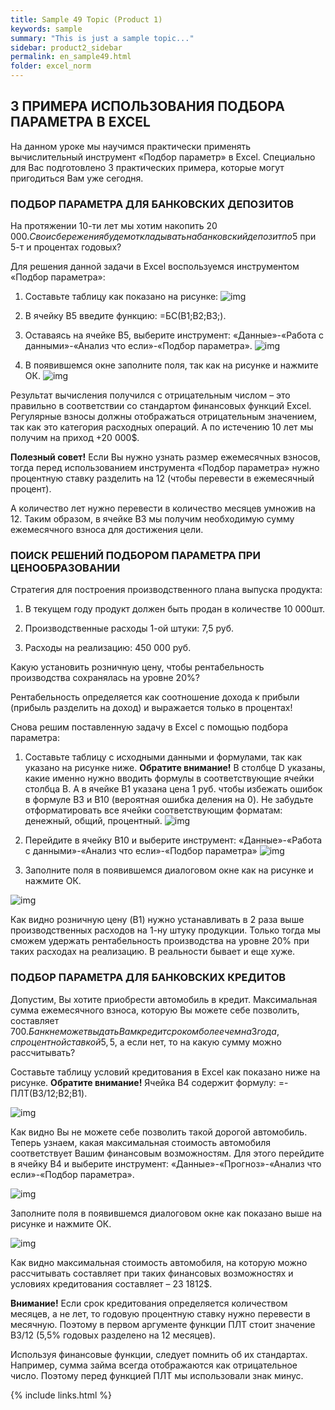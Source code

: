 ```yaml
---
title: Sample 49 Topic (Product 1)
keywords: sample
summary: "This is just a sample topic..."
sidebar: product2_sidebar
permalink: en_sample49.html
folder: excel_norm
---
```


## 3 ПРИМЕРА ИСПОЛЬЗОВАНИЯ ПОДБОРА ПАРАМЕТРА В EXCEL

На данном уроке мы научимся практически применять вычислительный инструмент «Подбор параметр» в Excel. Специально для Вас подготовлено 3 практических примера, которые могут пригодиться Вам уже сегодня.

### ПОДБОР ПАРАМЕТРА ДЛЯ БАНКОВСКИХ ДЕПОЗИТОВ

На протяжении 10-ти лет мы хотим накопить 20 000$. Свои сбережения будем откладывать на банковский депозит по 5% годовых. Деньги будем вносить на банковский депозитный счет ежегодно и одинаковыми частями взносов. Какой должен быть размер ежегодного взноса, чтобы за 10 лет собрать 20 000$ при 5-т и процентах годовых?

Для решения данной задачи в Excel воспользуемся инструментом «Подбор параметра»:

1. Составьте таблицу как показано на рисунке:
        ![img](/images/img.png)

2. В ячейку B5 введите функцию: =БС(B1;B2;B3;).

3. Оставаясь на ячейке B5, выберите инструмент: «Данные»-«Работа с данными»-«Анализ что если»-«Подбор параметра».
        ![img](/images/img.png)
    
4. В появившемся окне заполните поля, так как на рисунке и нажмите ОК.
        ![img](/images/img.png)

Результат вычисления получился с отрицательным числом – это правильно в соответствии со стандартом финансовых функций Excel. Регулярные взносы должны отображаться отрицательным значением, так как это категория расходных операций. А по истечению 10 лет мы получим на приход +20 000$.

**Полезный совет!** Если Вы нужно узнать размер ежемесячных взносов, тогда перед использованием инструмента «Подбор параметра» нужно процентную ставку разделить на 12 (чтобы перевести в ежемесячный процент).

А количество лет нужно перевести в количество месяцев умножив на 12. Таким образом, в ячейке B3 мы получим необходимую сумму ежемесячного взноса для достижения цели.

### ПОИСК РЕШЕНИЙ ПОДБОРОМ ПАРАМЕТРА ПРИ ЦЕНООБРАЗОВАНИИ

Стратегия для построения производственного плана выпуска продукта:

1. В текущем году продукт должен быть продан в количестве 10 000шт.

2. Производственные расходы 1-ой штуки: 7,5 руб.

3. Расходы на реализацию: 450 000 руб.

Какую установить розничную цену, чтобы рентабельность производства сохранялась на уровне 20%?

Рентабельность определяется как соотношение дохода к прибыли (прибыль разделить на доход) и выражается только в процентах!

Снова решим поставленную задачу в Excel с помощью подбора параметра:

1. Составьте таблицу с исходными данными и формулами, так как указано на рисунке ниже. **Обратите внимание!** В столбце D указаны, какие именно нужно вводить формулы в соответствующие ячейки столбца B. А в ячейке B1 указана цена 1 руб. чтобы избежать ошибок в формуле B3 и B10 (вероятная ошибка деления на 0). Не забудьте отформатировать все ячейки соответствующим форматам: денежный, общий, процентный.
        ![img](/images/img.png)

2. Перейдите в ячейку B10 и выберите инструмент: «Данные»-«Работа с данными»-«Анализ что если»-«Подбор параметра»
        ![img](/images/img.png)

3. Заполните поля в появившемся диалоговом окне как на рисунке и нажмите ОК.

![img](/images/img.png)

Как видно розничную цену (B1) нужно устанавливать в 2 раза выше производственных расходов на 1-ну штуку продукции. Только тогда мы сможем удержать рентабельность производства на уровне 20% при таких расходах на реализацию. В реальности бывает и еще хуже.

### ПОДБОР ПАРАМЕТРА ДЛЯ БАНКОВСКИХ КРЕДИТОВ

Допустим, Вы хотите приобрести автомобиль в кредит. Максимальная сумма ежемесячного взноса, которую Вы можете себе позволить, составляет 700$. Банк не может выдать Вам кредит сроком более чем на 3 года, с процентной ставкой 5,5% годовых. Можете ли вы себе позволить при таких условиях кредитования приобрести автомобиль стоимостью в 30 000$, а если нет, то на какую сумму можно рассчитывать?

Составьте таблицу условий кредитования в Excel как показано ниже на рисунке. **Обратите внимание!** Ячейка B4 содержит формулу: =-ПЛТ(B3/12;B2;B1).

![img](/images/img.png)

Как видно Вы не можете себе позволить такой дорогой автомобиль. Теперь узнаем, какая максимальная стоимость автомобиля соответствует Вашим финансовым возможностям. Для этого перейдите в ячейку B4 и выберите инструмент: «Данные»-«Прогноз»-«Анализ что если»-«Подбор параметра».

![img](/images/img.png)

Заполните поля в появившемся диалоговом окне как показано выше на рисунке и нажмите ОК.

![img](/images/img.png)

Как видно максимальная стоимость автомобиля, на которую можно рассчитывать составляет при таких финансовых возможностях и условиях кредитования составляет – 23 1812$.

**Внимание!** Если срок кредитования определяется количеством месяцев, а не лет, то годовую процентную ставку нужно перевести в месячную. Поэтому в первом аргументе функции ПЛТ стоит значение B3/12 (5,5% годовых разделено на 12 месяцев).

Используя финансовые функции, следует помнить об их стандартах. Например, сумма займа всегда отображаются как отрицательное число. Поэтому перед функцией ПЛТ мы использовали знак минус.

{% include links.html %}
